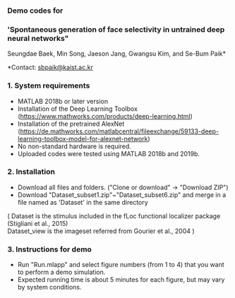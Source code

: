 ### Demo codes for
### 'Spontaneous generation of face selectivity in untrained deep neural networks" </br>

Seungdae Baek, Min Song, Jaeson Jang, Gwangsu Kim, and Se-Bum Paik*

*Contact: sbpaik@kaist.ac.kr

### 1. System requirements
- MATLAB 2018b or later version
- Installation of the Deep Learning Toolbox (https://www.mathworks.com/products/deep-learning.html)
- Installation of the pretrained AlexNet (https://de.mathworks.com/matlabcentral/fileexchange/59133-deep-learning-toolbox-model-for-alexnet-network)
- No non-standard hardware is required.
- Uploaded codes were tested using MATLAB 2018b and 2019b.

### 2. Installation
- Download all files and folders. ("Clone or download" -> "Download ZIP")
- Download "Dataset_subset1.zip"~"Dataset_subset6.zip" and merge in a file named as 'Dataset' in the same directory 

( Dataset is the stimulus included in the fLoc functional localizer package (Stigliani et al., 2015)  
  Dataset_view is the imageset referred from Gourier et al., 2004 )
  
### 3. Instructions for demo
- Run "Run.mlapp" and select figure numbers (from 1 to 4) that you want to perform a demo simulation.
- Expected running time is about 5 minutes for each figure, but may vary by system conditions.
